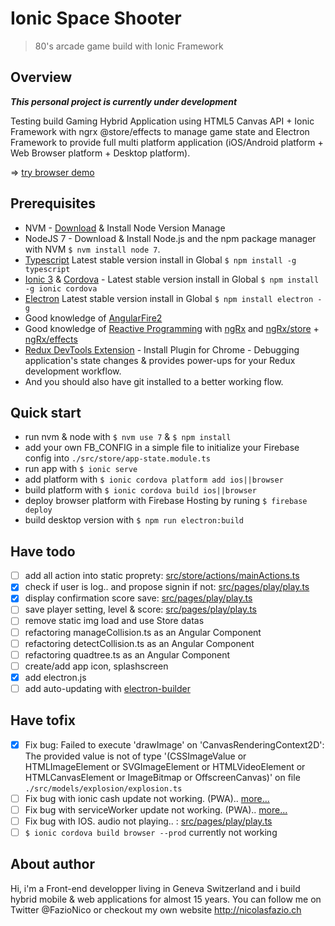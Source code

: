 # Ionic Space Shooter
<blockquote>80's arcade game build with Ionic Framework</blockquote>

## Overview
***This personal project is currently under development***

Testing build Gaming Hybrid Application using HTML5 Canvas API + Ionic Framework with ngrx @store/effects to manage game state and Electron Framework to provide full multi platform application (iOS/Android platform + Web Browser platform + Desktop platform).

=> [try browser demo](https://ionic-space-shooter.firebaseapp.com/#/home)

## Prerequisites
- NVM - [Download](https://github.com/creationix/nvm) & Install Node Version Manage
- NodeJS 7 - Download & Install Node.js and the npm package manager with NVM `$ nvm install node 7`.
- [Typescript](https://www.npmjs.com/package/typescript) Latest stable version install in Global `$ npm install -g typescript`
- [Ionic 3](https://ionicframework.com/) & [Cordova](https://cordova.apache.org/) - Latest stable version install in Global `$ npm install -g ionic cordova`
- [Electron](https://electron.atom.io/) Latest stable version install in Global `$ npm install electron -g`
- Good knowledge of [AngularFire2](https://github.com/angular/angularfire2)
- Good knowledge of [Reactive Programming](http://reactivex.io/) with [ngRx](https://github.com/ngrx) and [ngRx/store](https://github.com/ngrx/store) + [ngRx/effects](https://github.com/ngrx/effects)
- [Redux DevTools Extension](http://extension.remotedev.io/) - Install Plugin for Chrome - Debugging application's state changes & provides power-ups for your Redux development workflow.
- And you should also have git installed to a better working flow.


## Quick start
- run nvm & node with `$ nvm use 7` & `$ npm install`
- add your own FB_CONFIG in a simple file to initialize your Firebase config into `./src/store/app-state.module.ts`
- run app with `$ ionic serve`
- add platform with `$ ionic cordova platform add ios||browser`
- build platform with `$ ionic cordova build ios||browser`
- deploy browser platform with Firebase Hosting by runing `$ firebase deploy`
- build desktop version with `$ npm run electron:build`

## Have todo
- [ ] add all action into static proprety: [src/store/actions/mainActions.ts](src/store/actions/mainActions.ts)
- [x] check if user is log.. and propose signin if not: [src/pages/play/play.ts](src/pages/play/play.ts)
- [x] display confirmation score save: [src/pages/play/play.ts](src/pages/play/play.ts)
- [ ] save player setting, level & score: [src/pages/play/play.ts](src/pages/play/play.ts)
- [ ] remove static img load and use Store datas
- [ ] refactoring manageCollision.ts as an Angular Component
- [ ] refactoring detectCollision.ts as an Angular Component
- [ ] refactoring quadtree.ts as an Angular Component
- [ ] create/add app icon, splashscreen
- [x] add electron.js
- [ ] add auto-updating with [electron-builder](https://www.npmjs.com/package/electron-builder)

## Have tofix
- [x] Fix bug: Failed to execute 'drawImage' on 'CanvasRenderingContext2D': The provided value is not of type '(CSSImageValue or HTMLImageElement or SVGImageElement or HTMLVideoElement or HTMLCanvasElement or ImageBitmap or OffscreenCanvas)' on file `./src/models/explosion/explosion.ts`
- [ ] Fix bug with ionic cash update not working. (PWA).. [more...](https://forum.ionicframework.com/t/pwa-how-to-update-cached-javascript/82149)
- [ ] Fix bug with serviceWorker update not working. (PWA).. [more...](https://medium.com/@zwacky/pwa-create-a-new-update-available-notification-using-service-workers-18be9168d717)
- [ ] Fix bug with IOS. audio not playing.. : [src/pages/play/play.ts](src/pages/play/play.ts)
- [ ] `$ ionic cordova build browser --prod` currently not working

## About author
Hi, i'm a Front-end developper living in Geneva Switzerland and i build hybrid mobile & web applications for almost 15 years. You can follow me on Twitter @FazioNico or checkout my own website http://nicolasfazio.ch
